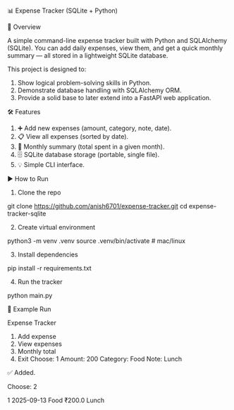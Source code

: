 📊 Expense Tracker (SQLite + Python)

🚀 Overview

A simple command-line expense tracker built with Python and SQLAlchemy (SQLite).
You can add daily expenses, view them, and get a quick monthly summary — all stored in a lightweight SQLite database.

This project is designed to:
  
  1. Show logical problem-solving skills in Python.
  2. Demonstrate database handling with SQLAlchemy ORM.
  3. Provide a solid base to later extend into a FastAPI web application.

🛠️ Features

  1. ➕ Add new expenses (amount, category, note, date).
  2. 📋 View all expenses (sorted by date).
  3. 📅 Monthly summary (total spent in a given month).
  4. 🗄️ SQLite database storage (portable, single file).
  5. 💡 Simple CLI interface.

▶️ How to Run

1. Clone the repo

git clone https://github.com/anish6701/expense-tracker.git
cd expense-tracker-sqlite

2. Create virtual environment

python3 -m venv .venv
source .venv/bin/activate  # mac/linux

3. Install dependencies

pip install -r requirements.txt

4. Run the tracker

python main.py

📸 Example Run

Expense Tracker
1) Add expense
2) View expenses
3) Monthly total
4) Exit
Choose: 1
Amount: 200
Category: Food
Note: Lunch

✅ Added.

Choose: 2

1   2025-09-13   Food   ₹200.0   Lunch
